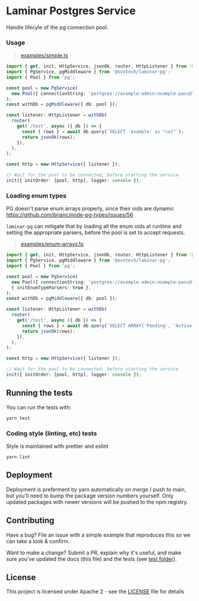 # Laminar Postgres Service

Handle lifecyle of the pg connection pool.

### Usage

> [examples/simple.ts](https://github.com/ovotech/laminar/tree/main/packages/laminar-pg/examples/simple.ts)

```typescript
import { get, init, HttpService, jsonOk, router, HttpListener } from '@ovotech/laminar';
import { PgService, pgMiddleware } from '@ovotech/laminar-pg';
import { Pool } from 'pg';

const pool = new PgService(
  new Pool({ connectionString: 'postgres://example-admin:example-pass@localhost:5432/example', max: 5 }),
);
const withDb = pgMiddleware({ db: pool });

const listener: HttpListener = withDb(
  router(
    get('/test', async ({ db }) => {
      const { rows } = await db.query(`SELECT 'example' as "col"`);
      return jsonOk(rows);
    }),
  ),
);

const http = new HttpService({ listener });

// Wait for the pool to be connected, before starting the service
init({ initOrder: [pool, http], logger: console });
```

### Loading enum types

PG doesn't parse enum arrays properly, since their oids are dynamic https://github.com/brianc/node-pg-types/issues/56

`laminar-pg` can mitigate that by loading all the enum oids at runtime and setting the appropriate parsers, before the pool is set to accept requests.

> [examples/enum-arrays.ts](https://github.com/ovotech/laminar/tree/main/packages/laminar-pg/examples/enum-arrays.ts)

```typescript
import { get, init, HttpService, jsonOk, router, HttpListener } from '@ovotech/laminar';
import { PgService, pgMiddleware } from '@ovotech/laminar-pg';
import { Pool } from 'pg';

const pool = new PgService(
  new Pool({ connectionString: 'postgres://example-admin:example-pass@localhost:5432/example', max: 5 }),
  { initEnumTypeParsers: true },
);
const withDb = pgMiddleware({ db: pool });

const listener: HttpListener = withDb(
  router(
    get('/test', async ({ db }) => {
      const { rows } = await db.query(`SELECT ARRAY['Pending', 'Active']::enum_state[] as "col"`);
      return jsonOk(rows);
    }),
  ),
);

const http = new HttpService({ listener });

// Wait for the pool to be connected, before starting the service
init({ initOrder: [pool, http], logger: console });
```

## Running the tests

You can run the tests with:

```bash
yarn test
```

### Coding style (linting, etc) tests

Style is maintained with prettier and eslint

```
yarn lint
```

## Deployment

Deployment is preferment by yarn automatically on merge / push to main, but you'll need to bump the package version numbers yourself. Only updated packages with newer versions will be pushed to the npm registry.

## Contributing

Have a bug? File an issue with a simple example that reproduces this so we can take a look & confirm.

Want to make a change? Submit a PR, explain why it's useful, and make sure you've updated the docs (this file) and the tests (see [test folder](test)).

## License

This project is licensed under Apache 2 - see the [LICENSE](LICENSE) file for details
